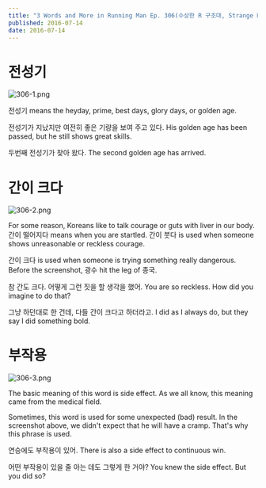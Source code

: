 ```yaml
---
title: "3 Words and More in Running Man Ep. 306(수상한 R 구조대, Strange Rescue Team)"
published: 2016-07-14
date: 2016-07-14
---
```

#  전성기

![306-1.png ](/images/306-1.png ) 

전성기 means the heyday, prime, best days, glory days, or golden age. 

전성기가 지났지만 여전히 좋은 기량을 보여 주고 있다. 
His golden age has been passed, but he still shows great skills. 

두번째 전성기가 찾아 왔다. 
The second golden age has arrived. 


#  간이 크다

![306-2.png ](/images/306-2.png ) 

For some reason, Koreans like to talk courage or guts with liver in our body. 간이 떨어지다 means when you are startled. 간이 붓다 is used when someone shows unreasonable or reckless courage. 

간이 크다 is used when someone is trying something really dangerous. Before the screenshot, 광수 hit the leg of 종국. 

참 간도 크다. 어떻게 그런 짓을 할 생각을 했어.
You are so reckless. How did you imagine to do that?

그냥 하던대로 한 건데, 다들 간이 크다고 하더라고. 
I did as I always do, but they say I did something bold. 

#  부작용

![306-3.png ](/images/306-3.png )

The basic meaning of this word is side effect. As we all know, this meaning came from the medical field. 

Sometimes, this word is used for some unexpected (bad) result. In the screenshot above, we didn't expect that he will have a cramp. That's why this phrase is used. 

연승에도 부작용이 있어. 
There is also a side effect to continuous win. 

어떤 부작용이 있을 줄 아는 데도 그렇게 한 거야?
You knew the side effect. But you did so?
